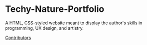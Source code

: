 # Techy-Nature-Portfolio
A HTML, CSS-styled website meant to display the author's skills in programming, UX design, and artistry.

[Contributors](https://github.com/Techy-Nature/Techy-Nature-Portfolio/graphs/contributors)
